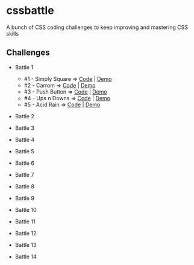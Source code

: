 # cssbattle
A bunch of CSS coding challenges to keep improving and mastering CSS skills

## Challenges
* Battle 1
  * #1 - Simply Square =>
    [Code](https://github.com/npranto/cssbattle/tree/main/battle-1/simply-square)
    |
    [Demo](https://npranto.github.io/cssbattle/battle-1/simply-square)
  * #2 - Carrom =>
    [Code](https://github.com/npranto/cssbattle/tree/main/battle-1/carrom)
    |
    [Demo](https://npranto.github.io/cssbattle/battle-1/carrom)
  * #3 - Push Button =>
    [Code](https://github.com/npranto/cssbattle/tree/main/battle-1/push-button)
    |
    [Demo](https://npranto.github.io/cssbattle/battle-1/push-button)
  * #4 - Ups n Downs =>
    [Code](https://github.com/npranto/cssbattle/tree/main/battle-1/ups-n-downs)
    |
    [Demo](https://npranto.github.io/cssbattle/battle-1/ups-n-downs)
  * #5 - Acid Rain =>
    [Code](https://github.com/npranto/cssbattle/tree/main/battle-1/acid-rain)
    |
    [Demo](https://npranto.github.io/cssbattle/battle-1/acid-rain)


* Battle 2
* Battle 3
* Battle 4
* Battle 5
* Battle 6
* Battle 7
* Battle 8
* Battle 9
* Battle 10
* Battle 11
* Battle 12
* Battle 13
* Battle 14


